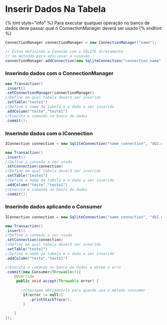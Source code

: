 # Inserir Dados Na Tabela



{% hint style="info" %}
Para executar qualquer operação no banco de dados deve passar qual o ConnectionManager deverá ser usado
{% endhint %}

```java
ConnectionManager connectionManager = new ConnectionManager("name");

// Estou definindo a Conexão com o SQLITE diretamente
// no métoddo para adicionar a conexão
connectionManager.addConnection(new SqliteConnection("connection_name", "db2.db"));
```

### Inserindo dados com o ConnectionManager

```java
new Transaction()
.insert()
.setConnectionManager(connectionManager)
//Define em qual tabela deverá ser inserido
.setTable("teste1")
//Define o nome da tabela e o dado a ser inserido
.addColumn("teste","teste1")
//Executa o comando no banco de dados
.commit();
```

### Inserindo dados com o IConnection

```java
IConnection connection = new SqliteConnection("name_connection", "db2.db");

new Transaction()
.insert()
//Define a conexão a ser usada
.setConnection(connection)
//Define em qual tabela deverá ser inserido
.setTable("teste1")
//Define o nome da tabela e o dado a ser inserido
.addColumn("teste","teste1")
//Executa o comando no banco de dados
.commit();
```

### Inserindo dados aplicando o Consumer

```java
IConnection connection = new SqliteConnection("name_connection", "db2.db");

new Transaction()
.insert()
//Define a conexão a ser usada
.setConnection(connection)
//Define em qual tabela deverá ser inserido
.setTable("teste1")
//Define o nome da tabela e o dado a ser inserido
.addColumn("teste","teste1")

//Executa o comando no banco de dados e obtém o erro
.commit(new Consumer<Throwable>(){
    @Override
     public void accept(Throwable error) {
     
       //Checagem obrigatória para quando usa o método consumer
        if(error != null){
           .printStackTrace();
        }
				
    }
});
```
